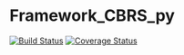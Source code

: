 # Framework_CBRS_py 
[![Build Status](https://travis-ci.com/m3ttiw/Framework_CBRS_py.svg?branch=master)](https://travis-ci.com/m3ttiw/Framework_CBRS_py)
[![Coverage Status](https://coveralls.io/repos/github/m3ttiw/Framework_CBRS_py/badge.svg?branch=master)](https://coveralls.io/github/m3ttiw/Framework_CBRS_py?branch=master)
